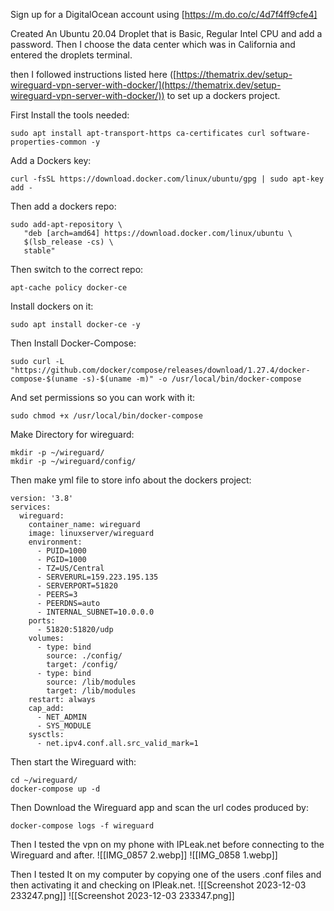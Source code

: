Sign up for a DigitalOcean account using [https://m.do.co/c/4d7f4ff9cfe4]

Created An Ubuntu 20.04 Droplet that is Basic, Regular Intel CPU and add a password. Then I choose the data center which was in California and entered the droplets terminal. 

then I followed instructions listed here ([https://thematrix.dev/setup-wireguard-vpn-server-with-docker/](https://thematrix.dev/setup-wireguard-vpn-server-with-docker/)) to set up a dockers project.


First Install the tools needed:
```
sudo apt install apt-transport-https ca-certificates curl software-properties-common -y
```

Add a Dockers key:
```
curl -fsSL https://download.docker.com/linux/ubuntu/gpg | sudo apt-key add -
```

Then add a dockers repo:
```
sudo add-apt-repository \
   "deb [arch=amd64] https://download.docker.com/linux/ubuntu \
   $(lsb_release -cs) \
   stable"
```

Then switch to the correct repo:
```
apt-cache policy docker-ce
```

Install dockers on it:
```
sudo apt install docker-ce -y
```

Then Install Docker-Compose: 
```
sudo curl -L "https://github.com/docker/compose/releases/download/1.27.4/docker-compose-$(uname -s)-$(uname -m)" -o /usr/local/bin/docker-compose
```

And set permissions so you can work with it:
```
sudo chmod +x /usr/local/bin/docker-compose
```

Make Directory for wireguard:
```
mkdir -p ~/wireguard/
mkdir -p ~/wireguard/config/
```
Then make yml file to store info about the dockers project:
```
version: '3.8'
services:
  wireguard:
    container_name: wireguard
    image: linuxserver/wireguard
    environment:
      - PUID=1000
      - PGID=1000
      - TZ=US/Central 
      - SERVERURL=159.223.195.135
      - SERVERPORT=51820
      - PEERS=3
      - PEERDNS=auto
      - INTERNAL_SUBNET=10.0.0.0
    ports:
      - 51820:51820/udp
    volumes:
      - type: bind
        source: ./config/
        target: /config/
      - type: bind
        source: /lib/modules
        target: /lib/modules
    restart: always
    cap_add:
      - NET_ADMIN
      - SYS_MODULE
    sysctls:
      - net.ipv4.conf.all.src_valid_mark=1
```

Then start the Wireguard with:
```
cd ~/wireguard/
docker-compose up -d
```

Then Download the Wireguard app and scan the url codes produced by: 
```
docker-compose logs -f wireguard
```

Then I tested the vpn on my phone with IPLeak.net before connecting to the Wireguard and after.
![[IMG_0857 2.webp]]
![[IMG_0858 1.webp]]

Then I tested It on my computer by copying one of the users .conf files and then activating it and checking on IPleak.net.
![[Screenshot 2023-12-03 233247.png]]
![[Screenshot 2023-12-03 233347.png]]